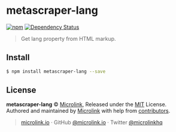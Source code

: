 # metascraper-lang

[![npm](https://img.shields.io/npm/v/metascraper-lang.svg?style=flat-square)](https://www.npmjs.com/package/metascraper-lang)
[![Dependency Status](https://david-dm.org/microlinkhq/metascraper.svg?path=packages/metascraper-lang&style=flat-square)](https://david-dm.org/microlinkhq/metascraper?path=packages/metascraper-lang)

> Get lang property from HTML markup.

## Install

```bash
$ npm install metascraper-lang --save
```

## License

**metascraper-lang** © [Microlink](https://microlink.io), Released under the [MIT](https://github.com/microlinkhq/metascraper/blob/master/LICENSE.md) License.<br>
Authored and maintained by [Microlink](https://microlink.io) with help from [contributors](https://github.com/microlinkhq/metascraper/contributors).

> [microlink.io](https://microlink.io) · GitHub [@microlink.io](https://github.com/microlinkhq) · Twitter [@microlinkhq](https://twitter.com/microlinkhq)
